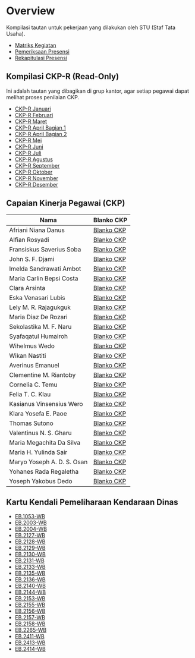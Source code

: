 # Overview

Kompilasi tautan untuk pekerjaan yang dilakukan oleh STU (Staf Tata Usaha).

- [Matriks Kegiatan](https://1drv.ms/x/s!AuC1GqR53sEDh6tQqCiaaFloX669eg?e=xwZMih)
- [Pemeriksaan Presensi](https://1drv.ms/x/s!AuC1GqR53sEDh6tTm6bV5t2F3pJbfg?e=WLAggb)
- [Rekapitulasi Presensi](https://1drv.ms/x/s!AuC1GqR53sEDh6tUKKDZJk-tnxhnUw?e=D6tslL)

## Kompilasi CKP-R (Read-Only)

Ini adalah tautan yang dibagikan di grup kantor, agar setiap pegawai dapat melihat proses penilaian CKP.

- [CKP-R Januari](https://1drv.ms/x/s!AuC1GqR53sEDh8oayoQvXzxq7wakDQ?e=hcJ0oL)
- [CKP-R Februari](https://1drv.ms/x/s!AuC1GqR53sEDh8oZ8BNqzSySH-d5Fg?e=3VaiYA)
- [CKP-R Maret](https://1drv.ms/x/s!AuC1GqR53sEDh6pn1v9WacCFY94Y9A?e=IYU8Ua)
- [CKP-R April Bagian 1](https://1drv.ms/x/s!AuC1GqR53sEDh7ZNJ5yLmckyh08rtg?e=DXJMZ2)
- [CKP-R April Bagian 2](https://1drv.ms/x/s!AuC1GqR53sEDh7gsGGlhh41HXSqSHA?e=2EAzDg)
- [CKP-R Mei](https://1drv.ms/x/s!AuC1GqR53sEDh8gF-izJxssUPBQAmg?e=Rcve9v)
- [CKP-R Juni](https://1drv.ms/x/s!AuC1GqR53sEDh8ofXWm-zpZ_CTfgjA?e=bZ9Id8)
- [CKP-R Juli](https://1drv.ms/x/s!AuC1GqR53sEDh8ogy65t2bRZgEw0wQ?e=XJVfGd)
- [CKP-R Agustus](https://1drv.ms/x/s!AuC1GqR53sEDh8ohlVgDajuvP8SGLg?e=qDzUSP)
- [CKP-R September](https://1drv.ms/x/s!AuC1GqR53sEDh8okq2gKZ0rAnYTrtA?e=niIi5K)
- [CKP-R Oktober](https://1drv.ms/x/s!AuC1GqR53sEDh8oiw0IXOEhLxto7dA?e=fQX7Hd)
- [CKP-R November](https://1drv.ms/x/s!AuC1GqR53sEDh8ojY0WCLC958dVxuw?e=pQre3U)
- [CKP-R Desember](https://1drv.ms/x/s!AuC1GqR53sEDh8olahVqePXTIuxeVg?e=E9ScCH)

## Capaian Kinerja Pegawai (CKP)

|Nama|Blanko CKP|
|----|----|
|Afriani Niana Danus       |[Blanko CKP](https://1drv.ms/x/s!AuC1GqR53sEDh6wDVEevJVawF1k4CQ?e=1Y9LgM)|
|Alfian Rosyadi            |[Blanko CKP](https://1drv.ms/x/s!AuC1GqR53sEDh6wCiQi30Ac_UyW0Sg?e=8Izvoo)|
|Fransiskus Saverius Soba  |[Blanko CKP](https://1drv.ms/x/s!AuC1GqR53sEDh6t7BxhYB-WKJ9988A?e=GyctS2)|
|John S. F. Djami          |[Blanko CKP](https://1drv.ms/x/s!AuC1GqR53sEDh6t2ck-y0b3xCz5SvA?e=24ht8Z)|
|Imelda Sandrawati Ambot   |[Blanko CKP](https://1drv.ms/x/s!AuC1GqR53sEDh6wA7ebLxxQ5YOW9AA?e=uLZRqE)|
|Maria Carlin Bepsi Costa  |[Blanko CKP](https://1drv.ms/x/s!AuC1GqR53sEDh6wEJA270yv5mw6vLQ?e=VNDYH3)|
|Clara Arsinta             |[Blanko CKP](https://1drv.ms/x/s!AuC1GqR53sEDh6wHr8puH6e3L0yP2g?e=X3HTE7)|
|Eska Venasari Lubis       |[Blanko CKP](https://1drv.ms/x/s!AuC1GqR53sEDh6wI445KUSvMbeaFAQ?e=jPUPmC)|
|Lely M. R. Rajagukguk     |[Blanko CKP](https://1drv.ms/x/s!AuC1GqR53sEDh6wJAu9u80VKFdSJoQ?e=QDSGD6)|
|Maria Diaz De Rozari      |[Blanko CKP](https://1drv.ms/x/s!AuC1GqR53sEDh6t5E2Fy5W9rD7Oozg?e=Uedt5c)|
|Sekolastika M. F. Naru    |[Blanko CKP](https://1drv.ms/x/s!AuC1GqR53sEDh6t6lD0Fx1E-K5ZyOg?e=vcgdpL)|
|Syafaqatul Humairoh       |[Blanko CKP](https://1drv.ms/x/s!AuC1GqR53sEDh6wFmbg6lEq6fSxcjQ?e=8VcJlJ)|
|Wihelmus Wedo             |[Blanko CKP](https://1drv.ms/x/s!AuC1GqR53sEDh6wLHL3yjjU3ZfRE4A?e=sN3Jbx)|
|Wikan Nastiti             |[Blanko CKP](https://1drv.ms/u/s!AuC1GqR53sEDh6ttk_bFyZOOA9cKqQ?e=zQM9SZ)|
|Averinus Emanuel          |[Blanko CKP](https://1drv.ms/x/s!AuC1GqR53sEDh6t_WJOcrEk0MTqxbA?e=TWp7tN)|
|Clementine M. Riantoby    |[Blanko CKP](https://1drv.ms/x/s!AuC1GqR53sEDh6wMTdFbU8slZ9VTwg?e=0rihGf)|
|Cornelia C. Temu          |[Blanko CKP](https://1drv.ms/x/s!AuC1GqR53sEDh6wNewCDJ-_Mg4reCw?e=eUsjmd)|
|Felia T. C. Klau          |[Blanko CKP](https://1drv.ms/x/s!AuC1GqR53sEDh6wNewCDJ-_Mg4reCw?e=j7f2UN)|
|Kasianus Vinsensius Wero  |[Blanko CKP](https://1drv.ms/x/s!AuC1GqR53sEDh6t84uZTgqC604ieJg?e=NjYyzs)|
|Klara Yosefa E. Paoe      |[Blanko CKP](https://1drv.ms/x/s!AuC1GqR53sEDh6t9Gkn_nZN6_SDSPA?e=mgdjmO)|
|Thomas Sutono             |[Blanko CKP](https://1drv.ms/x/s!AuC1GqR53sEDh6t1K9sT1pduAID9DA?e=lSp3uF)|
|Valentinus N. S. Gharu    |[Blanko CKP](https://1drv.ms/x/s!AuC1GqR53sEDh6t4ADx5ub_iXaXcBA?e=kMHlvR)|
|Maria Megachita Da Silva  |[Blanko CKP](https://1drv.ms/x/s!AuC1GqR53sEDh7gzVosyWNXxpZvE1g?e=xYGX9N)|
|Maria H. Yulinda Sair     |[Blanko CKP](https://1drv.ms/x/s!AuC1GqR53sEDh6wBhyqeVnZyuvsPOg?e=rOg0WX)|
|Maryo Yoseph A. D. S. Osan|[Blanko CKP](https://1drv.ms/x/s!AuC1GqR53sEDh7g0fJMQs-Jo96TG7g?e=3X2dyU)|
|Yohanes Rada Regaletha    |[Blanko CKP](https://1drv.ms/x/s!AuC1GqR53sEDh6t30C3lhfVIorWwEQ?e=4smvSB)|
|Yoseph Yakobus Dedo       |[Blanko CKP](https://1drv.ms/x/s!AuC1GqR53sEDh6t-XyzXeoFTfq_gYw?e=c1m48V)|

## Kartu Kendali Pemeliharaan Kendaraan Dinas

- [EB.1053-WB](https://1drv.ms/u/s!AuC1GqR53sEDh8ovS7G0hzMDEQP0KA?e=OeIScW)
- [EB.2003-WB](https://1drv.ms/u/s!AuC1GqR53sEDh8owJ1_l8o7AK7M9aA?e=igcM5G)
- [EB.2004-WB](https://1drv.ms/u/s!AuC1GqR53sEDh8oxDTWYmRWAMxdYIw?e=wuDN2N)
- [EB.2127-WB](https://1drv.ms/u/s!AuC1GqR53sEDh8oyiosJrpsITcHmRg?e=WzKbJs)
- [EB.2128-WB](https://1drv.ms/u/s!AuC1GqR53sEDh8oz1YPh0cESq10dEw?e=xrQX2X)
- [EB.2129-WB](https://1drv.ms/u/s!AuC1GqR53sEDh8o0B9iYt4bcZbN6fw?e=YFvNDb)
- [EB.2130-WB](https://1drv.ms/u/s!AuC1GqR53sEDh8o1L4piNX15Gyk3EA?e=2N1cwe)
- [EB.2131-WB](https://1drv.ms/u/s!AuC1GqR53sEDh8o2dHnrVATc6jnMYA?e=LbbGY2)
- [EB.2133-WB](https://1drv.ms/u/s!AuC1GqR53sEDh8o3TTYzewawbtslXQ?e=QULYiQ)
- [EB.2135-WB](https://1drv.ms/u/s!AuC1GqR53sEDh8o44pDhLFTGa65aAw?e=sPgclW)
- [EB.2136-WB](https://1drv.ms/u/s!AuC1GqR53sEDh8o5F2VR_Q2sYnDpMQ?e=j7Gv0B)
- [EB.2140-WB](https://1drv.ms/u/s!AuC1GqR53sEDh8o6sAbF6zqIHYhGWw?e=iAReFS)
- [EB.2144-WB](https://1drv.ms/u/s!AuC1GqR53sEDh8o7cenxeQXRifC-Zg?e=FvPcJi)
- [EB.2153-WB](https://1drv.ms/u/s!AuC1GqR53sEDh8o8HHln3ZIFYOqwkw?e=MG5X2j)
- [EB.2155-WB](https://1drv.ms/u/s!AuC1GqR53sEDh8o9wET1HY8MZUTL-Q?e=e8nnMA)
- [EB.2156-WB](https://1drv.ms/u/s!AuC1GqR53sEDh8o-Z8zP-jEtk5UCRg?e=nOPYt9)
- [EB.2157-WB](https://1drv.ms/u/s!AuC1GqR53sEDh8o_4ZkUO8H7f-dz5w?e=ZcOzgm)
- [EB.2158-WB](https://1drv.ms/u/s!AuC1GqR53sEDh8pAYNxvRBw68HRwyg?e=SSHVBu)
- [EB.2265-WB](https://1drv.ms/u/s!AuC1GqR53sEDh8pBmGzEYZD-ildSUw?e=0oEi5U)
- [EB.2411-WB](https://1drv.ms/u/s!AuC1GqR53sEDh8pCi67i3uLe0jaruA?e=E6To8v)
- [EB.2413-WB](https://1drv.ms/u/s!AuC1GqR53sEDh8pDAw-W-fimR2CRKA?e=EJitvy)
- [EB.2414-WB](https://1drv.ms/u/s!AuC1GqR53sEDh8pEAzKO15oQlz75jA?e=bdjPRm)